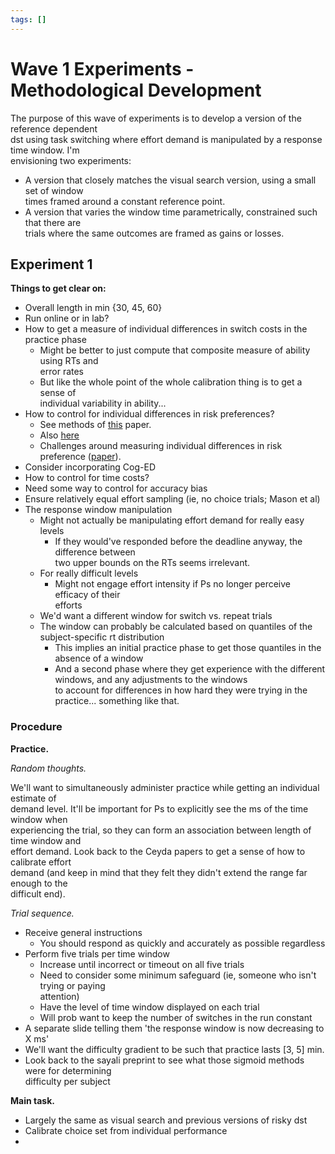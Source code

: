 ```yaml
---
tags: []
---
```

   
# Wave 1 Experiments - Methodological Development   
   
The purpose of this wave of experiments is to develop a version of the reference dependent   
dst using task switching where effort demand is manipulated by a response time window. I'm   
envisioning two experiments:   
   
* A version that closely matches the visual search version, using a small set of window   
    times framed around a constant reference point.   
* A version that varies the window time parametrically, constrained such that there are   
    trials where the same outcomes are framed as gains or losses.   
   
## Experiment 1   
   
**Things to get clear on:**   
   
* Overall length in min {30, 45, 60}   
* Run online or in lab?   
* How to get a measure of individual differences in switch costs in the practice phase   
    * Might be better to just compute that composite measure of ability using RTs and   
        error rates   
    * But like the whole point of the whole calibration thing is to get a sense of   
        individual variability in ability...   
* How to control for individual differences in risk preferences?   
    * See methods of [this](https://www.sciencedirect.com/science/article/abs/pii/S0006899309013213?fr=RR-1&ref=cra_js_challenge) paper.   
    * Also [here](https://escholarship.org/uc/item/9pm4x231)   
    * Challenges around measuring individual differences in risk preference ([paper](https://www.frontiersin.org/articles/10.3389/fpsyg.2011.00298/full)).   
* Consider incorporating Cog-ED   
* How to control for time costs?   
* Need some way to control for accuracy bias   
* Ensure relatively equal effort sampling (ie, no choice trials; Mason et al)   
* The response window manipulation   
    * Might not actually be manipulating effort demand for really easy levels   
        * If they would've responded before the deadline anyway, the difference between   
            two upper bounds on the RTs seems irrelevant.   
    * For really difficult levels   
        * Might not engage effort intensity if Ps no longer perceive efficacy of their   
            efforts   
    * We'd want a different window for switch vs. repeat trials   
    * The window can probably be calculated based on quantiles of the subject-specific rt distribution   
        * This implies an initial practice phase to get those quantiles in the absence of a window   
        * And a second phase where they get experience with the different windows, and any adjustments to the windows   
            to account for differences in how hard they were trying in the practice... something like that.   
   
### Procedure   
   
**Practice.**   
   
*Random thoughts.*    
   
We'll want to simultaneously administer practice while getting an individual estimate of   
demand level. It'll be important for Ps to explicitly see the ms of the time window when   
experiencing the trial, so they can form an association between length of time window and   
effort demand. Look back to the Ceyda papers to get a sense of how to calibrate effort   
demand (and keep in mind that they felt they didn't extend the range far enough to the   
difficult end).    
   
*Trial sequence.*   
   
* Receive general instructions   
    * You should respond as quickly and accurately as possible regardless   
* Perform five trials per time window   
    * Increase until incorrect or timeout on all five trials   
    * Need to consider some minimum safeguard (ie, someone who isn't trying or paying   
        attention)   
    * Have the level of time window displayed on each trial   
    * Will prob want to keep the number of switches in the run constant   
* A separate slide telling them 'the response window is now decreasing to X ms'   
* We'll want the difficulty gradient to be such that practice lasts [3, 5] min.   
* Look back to the sayali preprint to see what those sigmoid methods were for determining   
    difficulty per subject   
   
**Main task.**   
   
* Largely the same as visual search and previous versions of risky dst   
* Calibrate choice set from individual performance   
*